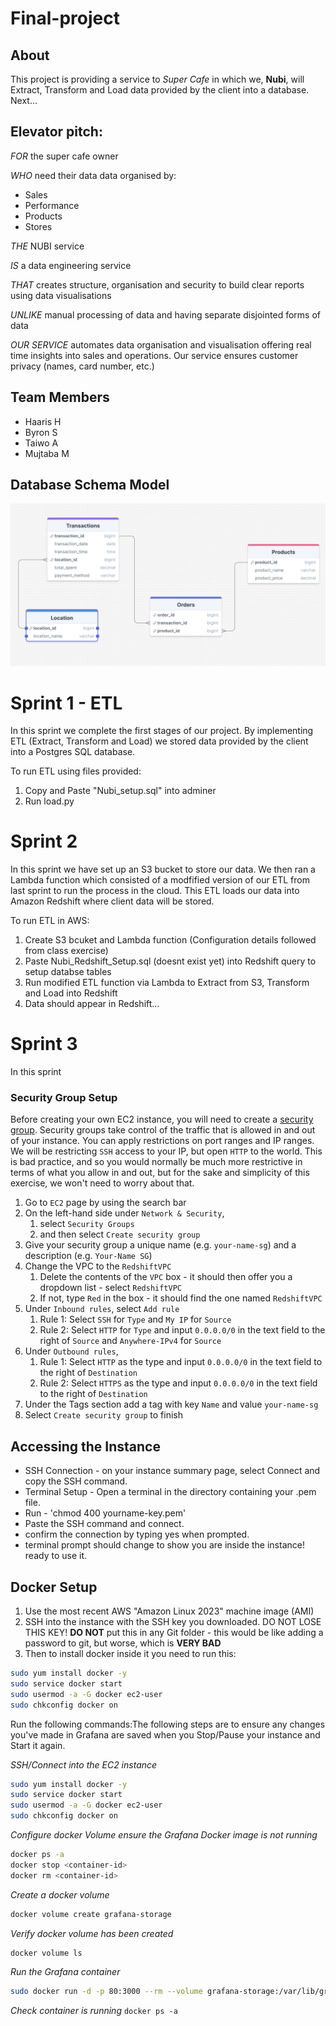 # Final-project
## About

This project is providing a service to *Super Cafe* in which we, **Nubi**, will Extract, Transform and Load data provided by the client into a database. Next...

## Elevator pitch:
*FOR* the super cafe owner 

*WHO* need their data data organised by:
* Sales
* Performance
* Products
* Stores

*THE* NUBI service 

*IS* a data engineering service 

*THAT* creates structure, organisation and security to build clear reports using data visualisations

*UNLIKE* manual processing of data and having separate disjointed forms of data

*OUR SERVICE* automates data organisation and visualisation offering real time insights into sales and operations. 
Our service ensures customer privacy (names, card number, etc.)


## Team Members

* Haaris H
* Byron S
* Taiwo A
* Mujtaba M

## Database Schema Model

![database_schema_model](database_schema_model.png)


# Sprint 1 - ETL

In this sprint we complete the first stages of our project. By implementing ETL (Extract, Transform and Load) we stored data provided by the client into a Postgres SQL database.

To run ETL using files provided:

 1. Copy and Paste "Nubi_setup.sql" into adminer
 2. Run load.py

# Sprint 2

 In this sprint we have set up an S3 bucket to store our data. We then ran a Lambda function which consisted of a modfified version of our ETL from last sprint to run the process in the cloud. This ETL loads our data into Amazon Redshift where client data will be stored.

 To run ETL in AWS:

 1. Create S3 bcuket and Lambda function (Configuration details followed from class exercise)
 2. Paste Nubi_Redshift_Setup.sql (doesnt exist yet) into Redshift query to setup databse tables
 3. Run modified ETL function via Lambda to Extract from S3, Transform and Load into Redshift
 4. Data should appear in Redshift...


 # Sprint 3 

 In this sprint 
 ### Security Group Setup

Before creating your own EC2 instance, you will need to create a [security group](https://docs.aws.amazon.com/AWSEC2/latest/UserGuide/working-with-security-groups.html). Security groups take control of the traffic that is allowed in and out of your instance. You can apply restrictions on port ranges and IP ranges. We will be restricting `SSH` access to your IP, but open `HTTP` to the world. This is bad practice, and so you would normally be much more restrictive in terms of what you allow in and out, but for the sake and simplicity of this exercise, we won't need to worry about that.

1. Go to `EC2` page by using the search bar
1. On the left-hand side under `Network & Security`,
    1. select `Security Groups`
    1. and then select `Create security group`
1. Give your security group a unique name (e.g. `your-name-sg`) and a description (e.g. `Your-Name SG`)
1. Change the VPC to the `RedshiftVPC`
    1. Delete the contents of the `VPC` box - it should then offer you a dropdown list - select `RedshiftVPC`
    1. If not, type `Red` in the box - it should find the one named `RedshiftVPC`
1. Under `Inbound rules`, select `Add rule`
    1. Rule 1: Select `SSH` for `Type` and `My IP` for `Source`
    1. Rule 2: Select `HTTP` for `Type` and input `0.0.0.0/0` in the text field to the right of `Source` and `Anywhere-IPv4` for `Source`
1. Under `Outbound rules`,
    1. Rule 1: Select `HTTP` as the type and input `0.0.0.0/0` in the text field to the right of `Destination`
    1. Rule 2: Select `HTTPS` as the type and input `0.0.0.0/0` in the text field to the right of `Destination`
1. Under the Tags section add a tag with key `Name` and value `your-name-sg`
1. Select `Create security group` to finish


## Accessing the Instance

- SSH Connection - on your instance summary page, select Connect and copy the SSH command.
- Terminal Setup - Open a terminal in the directory containing your .pem file.
- Run -  'chmod 400 yourname-key.pem'
- Paste the SSH command and connect.
- confirm the connection by typing yes when prompted.
- terminal prompt should change to show you are inside the instance! ready to use it.

## Docker Setup

1. Use the most recent AWS "Amazon Linux 2023" machine image (AMI)
2. SSH into the instance with the SSH key you downloaded. DO NOT LOSE THIS KEY!
   **DO NOT** put this in any Git folder - this would be like adding a password to git, but worse, which is **VERY BAD**
3. Then to install docker inside it you need to run this:
```sh
sudo yum install docker -y
sudo service docker start
sudo usermod -a -G docker ec2-user
sudo chkconfig docker on
```
Run the following commands:The following steps are to ensure any changes you've made in Grafana are saved when you Stop/Pause your instance and Start it again.

*SSH/Connect into the EC2 instance*

```sh
sudo yum install docker -y
sudo service docker start
sudo usermod -a -G docker ec2-user
sudo chkconfig docker on
```
*Configure docker Volume ensure the Grafana Docker image is not running*

```sh
docker ps -a
docker stop <container-id>
docker rm <container-id>
```

*Create a docker volume*

```sh
docker volume create grafana-storage
```
*Verify docker volume has been created*

```sh
docker volume ls
```
*Run the Grafana container*

```sh
sudo docker run -d -p 80:3000 --rm --volume grafana-storage:/var/lib/grafana grafana/grafana
```
*Check container is running* `docker ps -a`